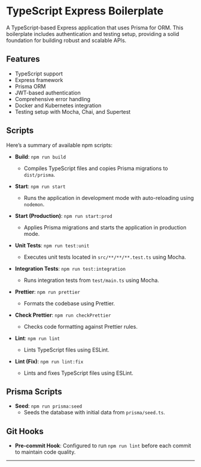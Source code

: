 # TypeScript Express Boilerplate

A TypeScript-based Express application that uses Prisma for ORM. This boilerplate includes authentication and testing setup, providing a solid foundation for building robust and scalable APIs.

## Features

- TypeScript support
- Express framework
- Prisma ORM
- JWT-based authentication
- Comprehensive error handling
- Docker and Kubernetes integration
- Testing setup with Mocha, Chai, and Supertest

## Scripts

Here’s a summary of available npm scripts:

- **Build**: `npm run build`

  - Compiles TypeScript files and copies Prisma migrations to `dist/prisma`.

- **Start**: `npm run start`

  - Runs the application in development mode with auto-reloading using `nodemon`.

- **Start (Production)**: `npm run start:prod`

  - Applies Prisma migrations and starts the application in production mode.

- **Unit Tests**: `npm run test:unit`

  - Executes unit tests located in `src/**/**/**.test.ts` using Mocha.

- **Integration Tests**: `npm run test:integration`

  - Runs integration tests from `test/main.ts` using Mocha.

- **Prettier**: `npm run prettier`

  - Formats the codebase using Prettier.

- **Check Prettier**: `npm run checkPrettier`

  - Checks code formatting against Prettier rules.

- **Lint**: `npm run lint`

  - Lints TypeScript files using ESLint.

- **Lint (Fix)**: `npm run lint:fix`
  - Lints and fixes TypeScript files using ESLint.

## Prisma Scripts

- **Seed**: `npm run prisma:seed`
  - Seeds the database with initial data from `prisma/seed.ts`.

## Git Hooks

- **Pre-commit Hook**: Configured to run `npm run lint` before each commit to maintain code quality.

---
